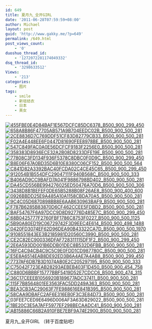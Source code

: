 ```yaml
---
id: 649
title: 夏月九_全开GIRL
date: '2011-06-28T07:59:59+08:00'
author: Michael
layout: post
guid: 'http://www.gakky.me/?p=649'
permalink: /649.html
post_views_count:
    - '0'
duoshuo_thread_id:
    - '1272072281174049332'
dsq_thread_id:
    - '3298633512'
Views:
    - '213'
categories:
    - 图片
tags:
    - smile
    - 新垣结衣
    - 日本
    - 美女
---
```


[![455FBE0E4D84BAF1E567DCFC85DC6378_B500_900_299_450](http://www.yui-aragaki.org/wp-content/uploads/img/455FBE0E4D84BAF1E567DCFC85DC6378_B500_900_299_450.jpeg)](http://www.yui-aragaki.org/wp-content/uploads/img/455FBE0E4D84BAF1E567DCFC85DC6378_B1280_1280_299_450.jpeg) [![658A8B86F47705AB571A9B704EEDC02B_B500_900_500_281](http://www.yui-aragaki.org/wp-content/uploads/img/658A8B86F47705AB571A9B704EEDC02B_B500_900_500_281.jpeg)](http://www.yui-aragaki.org/wp-content/uploads/img/658A8B86F47705AB571A9B704EEDC02B_B1280_1280_1280_720.jpeg) [![2CE8836D7C769DDF51CF83D82779CB33_B500_900_500_281](http://www.yui-aragaki.org/wp-content/uploads/img/2CE8836D7C769DDF51CF83D82779CB33_B500_900_500_281.jpeg)](http://www.yui-aragaki.org/wp-content/uploads/img/2CE8836D7C769DDF51CF83D82779CB33_B1280_1280_1280_720.jpeg) [![F02A4E448EE6F0447D81690FEE8978BE_B500_900_500_281](http://www.yui-aragaki.org/wp-content/uploads/img/F02A4E448EE6F0447D81690FEE8978BE_B500_900_500_281.jpeg)](http://www.yui-aragaki.org/wp-content/uploads/img/F02A4E448EE6F0447D81690FEE8978BE_B1280_1280_1280_720.jpeg) [![547C849FAC0A0E56DCFCF9183F2256E0_B500_900_500_281](http://www.yui-aragaki.org/wp-content/uploads/img/547C849FAC0A0E56DCFCF9183F2256E0_B500_900_500_281.jpeg)](http://www.yui-aragaki.org/wp-content/uploads/img/547C849FAC0A0E56DCFCF9183F2256E0_B1280_1280_1280_720.jpeg) [![358383D8936ECE32A2B08D8233DFE19E_B500_900_500_281](http://www.yui-aragaki.org/wp-content/uploads/img/358383D8936ECE32A2B08D8233DFE19E_B500_900_500_281.jpeg)](http://www.yui-aragaki.org/wp-content/uploads/img/358383D8936ECE32A2B08D8233DFE19E_B1280_1280_1280_720.jpeg) [![77808C3FD134F936F5378C8DBC0F0D9C_B500_900_299_450](http://www.yui-aragaki.org/wp-content/uploads/img/77808C3FD134F936F5378C8DBC0F0D9C_B500_900_299_450.jpeg)](http://www.yui-aragaki.org/wp-content/uploads/img/77808C3FD134F936F5378C8DBC0F0D9C_B1280_1280_299_450.jpeg) [![B8E06F67A0BD35D6B10E8380C06CF152_B500_900_500_564](http://www.yui-aragaki.org/wp-content/uploads/img/B8E06F67A0BD35D6B10E8380C06CF152_B500_900_500_564.jpeg)](http://www.yui-aragaki.org/wp-content/uploads/img/B8E06F67A0BD35D6B10E8380C06CF152_B1280_1280_843_951.jpeg) [![C841D82A3392BAC40FCDA02C4CE45C65_B500_900_299_450](http://www.yui-aragaki.org/wp-content/uploads/img/C841D82A3392BAC40FCDA02C4CE45C65_B500_900_299_450.jpeg)](http://www.yui-aragaki.org/wp-content/uploads/img/C841D82A3392BAC40FCDA02C4CE45C65_B1280_1280_299_450.jpeg) [![912054B1B554DFC29047111F940B568C_B500_900_500_333](http://www.yui-aragaki.org/wp-content/uploads/img/912054B1B554DFC29047111F940B568C_B500_900_500_333.jpeg)](http://www.yui-aragaki.org/wp-content/uploads/img/912054B1B554DFC29047111F940B568C_B1280_1280_641_427.jpeg) [![B406AD9CC9BAFD7A041F9886798BD402_B500_900_500_281](http://www.yui-aragaki.org/wp-content/uploads/img/B406AD9CC9BAFD7A041F9886798BD402_B500_900_500_281.jpeg)](http://www.yui-aragaki.org/wp-content/uploads/img/B406AD9CC9BAFD7A041F9886798BD402_B1280_1280_1280_720.jpeg) [![DA45CD556BE994276025ED50476A70D6_B500_900_500_306](http://www.yui-aragaki.org/wp-content/uploads/img/DA45CD556BE994276025ED50476A70D6_B500_900_500_306.jpeg)](http://www.yui-aragaki.org/wp-content/uploads/img/DA45CD556BE994276025ED50476A70D6_B1280_1280_1280_784.jpeg) [![3438D8B1BEFEF0DE65B5288B08F26AE8_B500_900_400_600](http://www.yui-aragaki.org/wp-content/uploads/img/3438D8B1BEFEF0DE65B5288B08F26AE8_B500_900_400_600.jpeg)](http://www.yui-aragaki.org/wp-content/uploads/img/3438D8B1BEFEF0DE65B5288B08F26AE8_B1280_1280_400_600.jpeg) [![0926BBDD25E9A485A10A1158CBDA70A5_B500_900_500_281](http://www.yui-aragaki.org/wp-content/uploads/img/0926BBDD25E9A485A10A1158CBDA70A5_B500_900_500_281.jpeg)](http://www.yui-aragaki.org/wp-content/uploads/img/0926BBDD25E9A485A10A1158CBDA70A5_B1280_1280_1280_720.jpeg) [![9C4C05D6870898BB8E6AAB630963BAF9_B500_900_500_281](http://www.yui-aragaki.org/wp-content/uploads/img/9C4C05D6870898BB8E6AAB630963BAF9_B500_900_500_281.jpeg)](http://www.yui-aragaki.org/wp-content/uploads/img/9C4C05D6870898BB8E6AAB630963BAF9_B1280_1280_1280_720.jpeg) [![F787B6285B83870D6CF462CCEE5FDBD2_B500_900_500_281](http://www.yui-aragaki.org/wp-content/uploads/img/F787B6285B83870D6CF462CCEE5FDBD2_B500_900_500_281.jpeg)](http://www.yui-aragaki.org/wp-content/uploads/img/F787B6285B83870D6CF462CCEE5FDBD2_B1280_1280_1280_720.jpeg) [![BAF54767F6A97DCC9D8D92776D485E7C_B500_900_299_450](http://www.yui-aragaki.org/wp-content/uploads/img/BAF54767F6A97DCC9D8D92776D485E7C_B500_900_299_450.jpeg)](http://www.yui-aragaki.org/wp-content/uploads/img/BAF54767F6A97DCC9D8D92776D485E7C_B1280_1280_299_450.jpeg) [![68B0425777F2760FBF1786C8753F0227_B500_900_500_1125](http://www.yui-aragaki.org/wp-content/uploads/img/68B0425777F2760FBF1786C8753F0227_B500_900_500_1125.jpeg)](http://www.yui-aragaki.org/wp-content/uploads/img/68B0425777F2760FBF1786C8753F0227_B1280_1280_600_1351.jpeg) [![5B90A80ED19C06729742F3D9EEC4E614_B500_900_498_1488](http://www.yui-aragaki.org/wp-content/uploads/img/5B90A80ED19C06729742F3D9EEC4E614_B500_900_498_1488.jpeg)](http://www.yui-aragaki.org/wp-content/uploads/img/5B90A80ED19C06729742F3D9EEC4E614_B1280_1280_498_1488.jpeg) [![0420FD3074EF62D96DEA90B43322CA7D_B500_900_500_1970](http://www.yui-aragaki.org/wp-content/uploads/img/0420FD3074EF62D96DEA90B43322CA7D_B500_900_500_1970.jpeg)](http://www.yui-aragaki.org/wp-content/uploads/img/0420FD3074EF62D96DEA90B43322CA7D_B1280_1280_600_2364.jpeg) [![9108551843EE3B2185981D20560C3990_B500_900_500_281](http://www.yui-aragaki.org/wp-content/uploads/img/9108551843EE3B2185981D20560C3990_B500_900_500_281.jpeg)](http://www.yui-aragaki.org/wp-content/uploads/img/9108551843EE3B2185981D20560C3990_B1280_1280_1280_720.jpeg) [![CE2C82EC900336DFAF728311115DF1F2_B500_900_299_450](http://www.yui-aragaki.org/wp-content/uploads/img/CE2C82EC900336DFAF728311115DF1F2_B500_900_299_450.jpeg)](http://www.yui-aragaki.org/wp-content/uploads/img/CE2C82EC900336DFAF728311115DF1F2_B1280_1280_299_450.jpeg) [![2E6A593DD001B6DDB01DEC8B532D6FBB_B500_900_500_281](http://www.yui-aragaki.org/wp-content/uploads/img/2E6A593DD001B6DDB01DEC8B532D6FBB_B500_900_500_281.jpeg)](http://www.yui-aragaki.org/wp-content/uploads/img/2E6A593DD001B6DDB01DEC8B532D6FBB_B1280_1280_1280_720.jpeg) [![16FC4C94CB4C9C5C9E0FDD1CD987780C_B500_900_500_281](http://www.yui-aragaki.org/wp-content/uploads/img/16FC4C94CB4C9C5C9E0FDD1CD987780C_B500_900_500_281.jpeg)](http://www.yui-aragaki.org/wp-content/uploads/img/16FC4C94CB4C9C5C9E0FDD1CD987780C_B1280_1280_1280_720.jpeg) [![E5E8A6514EAB8DE92ED3B6A4AE7A4AB8_B500_900_299_450](http://www.yui-aragaki.org/wp-content/uploads/img/E5E8A6514EAB8DE92ED3B6A4AE7A4AB8_B500_900_299_450.jpeg)](http://www.yui-aragaki.org/wp-content/uploads/img/E5E8A6514EAB8DE92ED3B6A4AE7A4AB8_B1280_1280_299_450.jpeg) [![7737AF6DB7B3D1074AB0E2C205297195_B500_900_500_333](http://www.yui-aragaki.org/wp-content/uploads/img/7737AF6DB7B3D1074AB0E2C205297195_B500_900_500_333.jpeg)](http://www.yui-aragaki.org/wp-content/uploads/img/7737AF6DB7B3D1074AB0E2C205297195_B1280_1280_640_427.jpeg) [![C75042F723EAB28293AEBEB403F1D450_B500_900_454_758](http://www.yui-aragaki.org/wp-content/uploads/img/C75042F723EAB28293AEBEB403F1D450_B500_900_454_758.jpeg)](http://www.yui-aragaki.org/wp-content/uploads/img/C75042F723EAB28293AEBEB403F1D450_B1280_1280_454_758.jpeg) [![C880D6BBBF15777BBF5419D52E7CDCC6_B500_900_474_315](http://www.yui-aragaki.org/wp-content/uploads/img/C880D6BBBF15777BBF5419D52E7CDCC6_B500_900_474_315.jpeg)](http://www.yui-aragaki.org/wp-content/uploads/img/C880D6BBBF15777BBF5419D52E7CDCC6_B1280_1280_474_315.jpeg) [![36C17CEEEB1056920B189677ADC37411_B500_900_500_281](http://www.yui-aragaki.org/wp-content/uploads/img/36C17CEEEB1056920B189677ADC37411_B500_900_500_281.jpeg)](http://www.yui-aragaki.org/wp-content/uploads/img/36C17CEEEB1056920B189677ADC37411_B1280_1280_1280_720.jpeg) [![115F7B8564801EE3563FAC5DD249A363_B500_900_500_281](http://www.yui-aragaki.org/wp-content/uploads/img/115F7B8564801EE3563FAC5DD249A363_B500_900_500_281.jpeg)](http://www.yui-aragaki.org/wp-content/uploads/img/115F7B8564801EE3563FAC5DD249A363_B1280_1280_1280_720.jpeg) [![BEA3CB3AC29063F7FE988616E841B395_B500_900_500_281](http://www.yui-aragaki.org/wp-content/uploads/img/BEA3CB3AC29063F7FE988616E841B395_B500_900_500_281.jpeg)](http://www.yui-aragaki.org/wp-content/uploads/img/BEA3CB3AC29063F7FE988616E841B395_B1280_1280_1280_720.jpeg) [![58CAA9DBAFC2AF6E316EB0F3C3E84D73_B500_900_500_281](http://www.yui-aragaki.org/wp-content/uploads/img/58CAA9DBAFC2AF6E316EB0F3C3E84D73_B500_900_500_281.jpeg)](http://www.yui-aragaki.org/wp-content/uploads/img/58CAA9DBAFC2AF6E316EB0F3C3E84D73_B1280_1280_1280_720.jpeg) <a f="http://www.yui-aragaki.org/wp-content/uploads/img/03FEE7CED9E6496D006AF3A63D829022_B1280_1280_1280_720.jpeg" hre="" target="_blank">![03FEE7CED9E6496D006AF3A63D829022_B500_900_500_281](http://www.yui-aragaki.org/wp-content/uploads/img/03FEE7CED9E6496D006AF3A63D829022_B500_900_500_281.jpeg)</a> [![1BE20C3E5A7AFF5977EF298BECAADC41_B500_900_500_281](http://www.yui-aragaki.org/wp-content/uploads/img/1BE20C3E5A7AFF5977EF298BECAADC41_B500_900_500_281.jpeg)](http://www.yui-aragaki.org/wp-content/uploads/img/1BE20C3E5A7AFF5977EF298BECAADC41_B1280_1280_1280_720.jpeg) [![AB15886C66B2A910FBE7EBF9A74E2900_B500_900_500_281](http://www.yui-aragaki.org/wp-content/uploads/img/AB15886C66B2A910FBE7EBF9A74E2900_B500_900_500_281.jpeg)](http://www.yui-aragaki.org/wp-content/uploads/img/AB15886C66B2A910FBE7EBF9A74E2900_B1280_1280_1280_720.jpeg)

夏月九\_全开GIRL （转于百度贴吧）